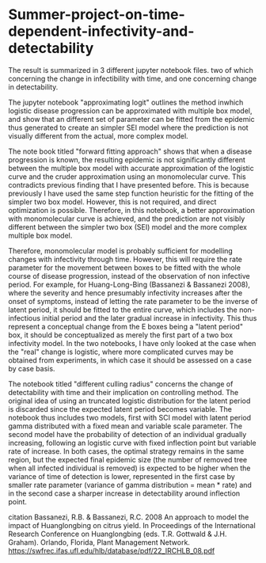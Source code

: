 # Summer-project-on-time-dependent-infectivity-and-detectability

The result is summarized in 3 different jupyter notebook files. two of which concerning the change in infectibility with time, and one concerning change in detectability. 

The jupyter notebook "approximating logit" outlines the method inwhich logistic disease progression can be approximated with multiple box model, and show that an different set of parameter can be fitted from the epidemic thus generated to create an simpler SEI model
where the prediction is not visually different from the actual, more complex model.

The note book titled "forward fitting approach" shows that when a disease progression is known, the resulting epidemic is not significantly different between the multiple box model with accurate approximation of the logistic curve and the cruder approximation using
an monomolecular curve. This contradicts previous finding that I have presented before. This is because previously I have used the same step function heuristic for the fitting of the simpler two box model. However, this is not required, and direct optimization is possible. Therefore, in this notebook, a better approximation with monomolecular curve is achieved, and the prediction are not visibly different between the simpler two box (SEI) model and the more complex multiple box model.

Therefore, monomolecular model is probably sufficient for modelling changes with infectivity through time. However, this will require the rate parameter for the movement between boxes to be fitted with the whole course of disease progression, instead of the observation of non infective period. For example, for Huang-Long-Bing (Bassanezi & Bassanezi 2008), where the severity and hence presumably infectivity increases after the onset of symptoms, instead of letting the rate parameter to be the inverse of latent period, it should be fitted to the entire curve, which includes the non-infectious initial period and the later gradual increase in infectivity. This thus represent a conceptual change from the E boxes being a "latent period" box, it should be conceptualized as merely the first part of a two box infectivity model. In the two notebooks, I have only looked at the case when the "real" change is logistic, where more complicated curves may be obtained from experiments, in which case it should be assessed on a case by case basis.

The notebook titled "different culling radius" concerns the change of detectability with time and their implication on controlling method. The original idea of using an truncated logistic distribution for the latent period is discarded since the expected latent period becomes variable. The notebook thus includes two models, first with SCI model with latent period gamma distributed with a fixed mean and variable scale parameter. The second model have the probability of detection of an individual gradually increasing, following an logistic curve with fixed inflection point but variable rate of increase. In both cases, the optimal strategy remains in the same region, but the expected final epidemic size (the number of removed tree when all infected individual is removed) is expected to be higher when the variance of time of detection is lower, represented in the first case by smaller rate parameter (variance of gamma distribution = mean * rate) and in the second case a sharper increase in detectability around inflection point. 


citation
 Bassanezi, R.B. & Bassanezi, R.C. 2008 An approach to model the impact of Huanglongbing on citrus yield. In Proceedings of the International Research Conference on Huanglongbing (eds. T.R. Gottwald & J.H. Graham). Orlando, Florida, Plant Management Network. https://swfrec.ifas.ufl.edu/hlb/database/pdf/22_IRCHLB_08.pdf 
